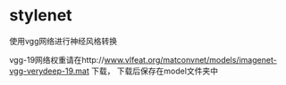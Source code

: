 # stylenet
使用vgg网络进行神经风格转换


vgg-19网络权重请在http://www.vlfeat.org/matconvnet/models/imagenet-vgg-verydeep-19.mat 下载，
下载后保存在model文件夹中
